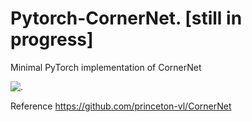 # Pytorch-CornerNet.    [still in progress]

Minimal PyTorch implementation of CornerNet


![.](https://github.com/feifeiwei/Pytorch-CornerNet/blob/master/output/1.png)

Reference
https://github.com/princeton-vl/CornerNet
